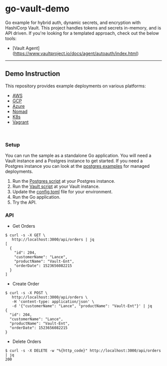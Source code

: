 # go-vault-demo

Go example for hybrid auth, dynamic secrets, and encryption with HashiCorp Vault.
This project handles tokens and secrets in-memory, and is API driven. If you're looking for a templated approach, check out the below tools:
- [Vault Agent] (https://www.vaultproject.io/docs/agent/autoauth/index.html)
----

## Demo Instruction

This repository provides example deployments on various platforms:
- [AWS](examples/aws)
- [GCP](examples/gcp)
- [Azure](examples/azure)
- [Nomad](examples/nomad)
- [K8s](examples/kubernetes)
- [Vagrant](examples/vagrant)
<br>

### Setup

You can run the sample as a standalone Go application. You will need a Vault instance and a Postgres instance to get started. If you need a Postgres instance you can look at the [postgres examples](examples/postgres) for managed deployments.

1. Run the [Postgres script](scripts/postgres.sql) at your Postgres instance.
2. Run the [Vault script](scripts/vault.sh) at your Vault instance.
3. Update the [config.toml](config.toml) file for your environment.
4. Run the Go application.
5. Try the API.



### API

- Get Orders
```
$ curl -s -X GET \
   http://localhost:3000/api/orders | jq
[
  {
    "id": 204,
    "customerName": "Lance",
    "productName": "Vault-Ent",
    "orderDate": 1523656082215
  }
]
```
- Create Order
```
$ curl -s -X POST \
   http://localhost:3000/api/orders \
   -H 'content-type: application/json' \
   -d '{"customerName": "Lance", "productName": "Vault-Ent"}' | jq
{
  "id": 204,
  "customerName": "Lance",
  "productName": "Vault-Ent",
  "orderDate": 1523656082215
}
```
- Delete Orders
```
$ curl -s -X DELETE -w "%{http_code}" http://localhost:3000/api/orders | jq
200
